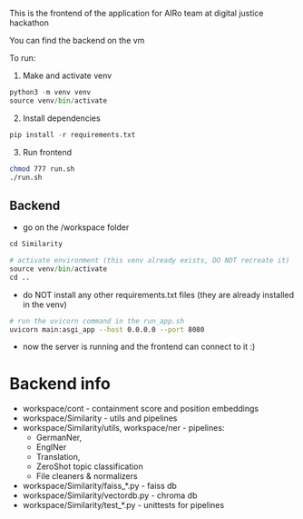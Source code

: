 This is the frontend of the application for AIRo team at digital justice hackathon

You can find the backend on the vm

To run:

1. Make and activate venv

```py
python3 -m venv venv
source venv/bin/activate
```

2. Install dependencies

```py
pip install -r requirements.txt
```

3. Run frontend

```sh
chmod 777 run.sh
./run.sh
```


## Backend

- go on the /workspace folder

```py
cd Similarity
```

```py
# activate environment (this venv already exists, DO NOT recreate it)
source venv/bin/activate
cd ..
```

- do NOT install any other requirements.txt files (they are already installed in the venv)


```sh
# run the uvicorn command in the run_app.sh
uvicorn main:asgi_app --host 0.0.0.0 --port 8080
```

- now the server is running and the frontend can connect to it :)


# Backend info

- workspace/cont - containment score and position embeddings
- workspace/Similarity - utils and pipelines
- workspace/Similarity/utils, workspace/ner - pipelines: 
    -   GermanNer, 
    -   EnglNer
    -   Translation, 
    -   ZeroShot topic classification
    -   File cleaners & normalizers
- workspace/Similarity/faiss_*.py - faiss db
- workspace/Similarity/vectordb.py - chroma db 
- workspace/Similarity/test_*.py - unittests for pipelines

